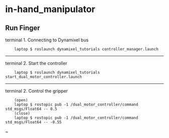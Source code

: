 # in-hand_manipulator

## Run Finger

terminal 1. Connecting to Dynamixel bus

        laptop $ roslaunch dynamixel_tutorials controller_manager.launch
-----------------------------------------------------------------------------------------------
terminal 2. Start the controller

        laptop $ roslaunch dynamixel_tutorials start_dual_motor_controller.launch
-----------------------------------------------------------------------------------------------
terminal 2. Control the gripper

        (open)
        laptop $ rostopic pub -1 /dual_motor_controller/command std_msgs/Float64 -- 0.5
        (close)
        laptop $ rostopic pub -1 /dual_motor_controller/command std_msgs/Float64 -- -0.55
~                                                                                                  
